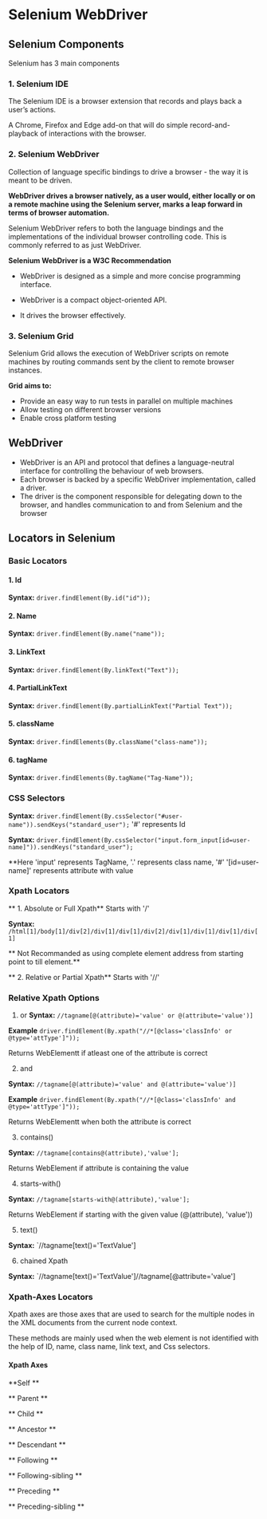 # **Selenium WebDriver**
## **Selenium Components**
Selenium has 3 main components

### 1. **Selenium IDE**

The Selenium IDE is a browser extension that records and plays back a user’s actions.

A Chrome, Firefox and Edge add-on that will do simple record-and-playback of interactions with the browser.

### 2. **Selenium WebDriver**
 
 Collection of language specific bindings to drive a browser - the way it is meant to be driven.
 
**WebDriver drives a browser natively, as a user would, either locally or on a remote machine using the Selenium server, marks a leap forward in terms of browser automation.**
 
Selenium WebDriver refers to both the language bindings and the implementations of the individual browser controlling code. This is commonly referred to as just WebDriver.


**Selenium WebDriver is a W3C Recommendation**

* WebDriver is designed as a simple and more concise programming interface.

* WebDriver is a compact object-oriented API.

* It drives the browser effectively.


### 3. **Selenium Grid**

Selenium Grid allows the execution of WebDriver scripts on remote machines by routing commands sent by the client to remote browser instances.

**Grid aims to:**

* Provide an easy way to run tests in parallel on multiple machines
* Allow testing on different browser versions
* Enable cross platform testing

## **WebDriver** 
* WebDriver is an API and protocol that defines a language-neutral interface for controlling the behaviour of web browsers.
* Each browser is backed by a specific WebDriver implementation, called a driver. 
* The driver is the component responsible for delegating down to the browser, and handles communication to and from Selenium and the browser 

## Locators in Selenium

### Basic Locators    
#### 1. Id
**Syntax:** `driver.findElement(By.id("id"));`

#### 2. Name
**Syntax:** `driver.findElement(By.name("name"));`

#### 3. LinkText
**Syntax:** `driver.findElement(By.linkText("Text"));`

#### 4. PartialLinkText
**Syntax:** `driver.findElement(By.partialLinkText("Partial Text"));`

#### 5. className
**Syntax:** `driver.findElements(By.className("class-name"));`

#### 6. tagName
**Syntax:** `driver.findElements(By.tagName("Tag-Name"));`

### CSS Selectors
**Syntax:**	`driver.findElement(By.cssSelector("#user-name")).sendKeys("standard_user");`  '#' represents Id

**Syntax:** `driver.findElement(By.cssSelector("input.form_input[id=user-name]")).sendKeys("standard_user");`

**Here 'input' represents TagName, '.' represents class name, '#' '[id=user-name]' represents attribute with value

### Xpath Locators
** 1. Absolute or Full Xpath** Starts with '/' 

**Syntax:** `/html[1]/body[1]/div[2]/div[1]/div[1]/div[2]/div[1]/div[1]/div[1]/div[1]`

** Not Recommanded as using complete element address from starting point to till element.**

** 2. Relative or Partial Xpath** Starts with '//'

### Relative Xpath Options

1. or
**Syntax:** `//tagname[@(attribute)='value' or @(attribute='value')]`

**Example** `driver.findElement(By.xpath("//*[@class='classInfo' or @type='attType']"));`

Returns WebElementt if atleast one of the attribute is correct 

2. and

**Syntax:** `//tagname[@(attribute)='value' and @(attribute='value')]`

**Example** `driver.findElement(By.xpath("//*[@class='classInfo' and @type='attType']"));`

Returns WebElementt when both the attribute is correct 

3. contains()

**Syntax:** `//tagname[contains@(attribute),'value'];`

Returns WebElement if attribute is containing the value

4. starts-with()

**Syntax:** `//tagname[starts-with@(attribute),'value'];`

Returns WebElement if starting with the given value (@(attribute), 'value'))  

5. text()

**Syntax:** `//tagname[text()='TextValue']

6. chained Xpath

**Syntax:** `//tagname[text()='TextValue']//tagname[@attribute='value']

### Xpath-Axes Locators

Xpath axes are those axes that are used to search for the multiple nodes in the XML documents from the current node context.

These methods are mainly used when the web element is not identified with the help of ID, name, class name, link text, and Css selectors.

#### Xpath Axes 

**Self **

** Parent **

** Child **

** Ancestor **

** Descendant **

** Following **

** Following-sibling **

** Preceding **

** Preceding-sibling **